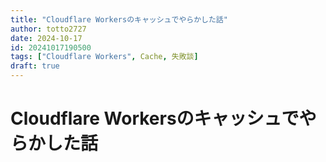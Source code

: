 ```yaml
---
title: "Cloudflare Workersのキャッシュでやらかした話"
author: totto2727
date: 2024-10-17
id: 20241017190500
tags: ["Cloudflare Workers", Cache, 失敗談]
draft: true
---
```


# Cloudflare Workersのキャッシュでやらかした話
